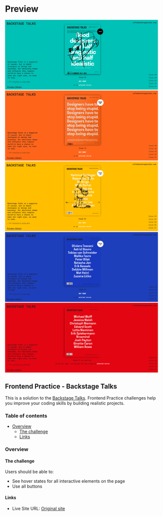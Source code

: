 # Preview

![alt text](images/preview/image.png)
![alt text](images/preview/image-1.png)
![alt text](images/preview/image-2.png)
![alt text](images/preview/image-3.png)
![alt text](images/preview/image-4.png)

## Frontend Practice - Backstage Talks

This is a solution to the [Backstage Talks](https://www.frontendpractice.com/projects/backstage-talks). Frontend Practice challenges help you improve your coding skills by building realistic projects.

### Table of contents

- [Overview](#overview)
  - [The challenge](#the-challenge)
  - [Links](#links)

### Overview

#### The challenge

Users should be able to:

- See hover states for all interactive elements on the page
- Use all buttons

#### Links

- Live Site URL: [Original site](https://backstagetalks.com/)

